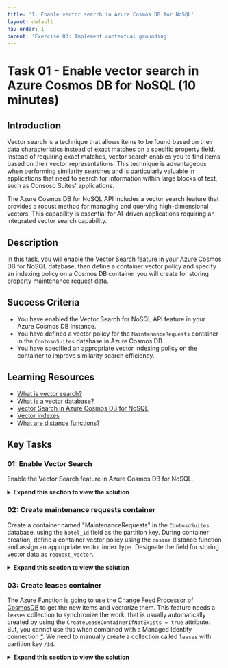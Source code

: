 ```yaml
---
title: '1. Enable vector search in Azure Cosmos DB for NoSQL'
layout: default
nav_order: 1
parent: 'Exercise 03: Implement contextual grounding'
---
```


# Task 01 - Enable vector search in Azure Cosmos DB for NoSQL (10 minutes)

## Introduction

Vector search is a technique that allows items to be found based on their data characteristics instead of exact matches on a specific property field. Instead of requiring exact matches, vector search enables you to find items based on their vector representations. This technique is advantageous when performing similarity searches and is particularly valuable in applications that need to search for information within large blocks of text, such as Consoso Suites' applications.

The Azure Cosmos DB for NoSQL API includes a vector search feature that provides a robust method for managing and querying high-dimensional vectors. This capability is essential for AI-driven applications requiring an integrated vector search capability.

## Description

In this task, you will enable the Vector Search feature in your Azure Cosmos DB for NoSQL database, then define a container vector policy and specify an indexing policy on a Cosmos DB container you will create for storing property maintenance request data.


## Success Criteria

- You have enabled the Vector Search for NoSQL API feature in your Azure Cosmos DB instance.
- You have defined a vector policy for the `MaintenanceRequests` container in the `ContosoSuites` database in Azure Cosmos DB.
- You have specified an appropriate vector indexing policy on the container to improve similarity search efficiency.

## Learning Resources

- [What is vector search?](https://learn.microsoft.com/azure/cosmos-db/gen-ai/vector-search-overview)
- [What is a vector database?](https://learn.microsoft.com/azure/cosmos-db/vector-database)
- [Vector Search in Azure Cosmos DB for NoSQL](https://learn.microsoft.com/azure/cosmos-db/nosql/vector-search)
- [Vector indexes](https://learn.microsoft.com/azure/cosmos-db/index-policy#vector-indexes)
- [What are distance functions?](https://learn.microsoft.com/azure/cosmos-db/gen-ai/distance-functions)

## Key Tasks

### 01: Enable Vector Search

Enable the Vector Search feature in Azure Cosmos DB for NoSQL.

<details markdown="block">
<summary><strong>Expand this section to view the solution</strong></summary>

Enabling the Vector Search for NoSQL API feature in Azure Cosmos DB can be done via the [Azure portal](https://portal.azure.com) or the Azure CLI. The steps for each technique are listed below. Note that enabling the feature may take several minutes to take effect.

The steps for enabling the feature in the Azure portal are as follows:

1. Navigate to your Azure Cosmos DB for NoSQL resource in the [Azure portal](https://portal.azure.com).
2. Expand the **Settings** item in the left-hand menu, select **Features**, and on the **Features** page, select **Vector Search for NoSQL API**.

    ![The Features page for the Azure Cosmos DB NoSQL database is displayed, with the Vector Search for NoSQL API feature highlighted in the features list.](../../media/Solution/0301-azure-cosmosdb-features-vector-search.png)

3. In the **Vector Search for NoSQL API** dialog, review the feature description and select **Enable**.

    ![The Enable button is highlighted on the Vector Search for NoSQL API enrollment dialog.](../../media/Solution/0301-azure-cosmosdb-features-vector-search-enable.png)

4. Wait for the notification that the feature was successfully enabled. You should see the **Status** of the **Vector Search for NoSQL API** change to **On**.

To enable Vector Search via the Azure CLI:

1. From the toolbar in the [Azure portal](https://portal.azure.com), open the Azure Cloud Shell.
2. Ensure the cloud shell is using the subscription you are using for this exercise by running `az account set -s <YOUR_SUBSCRIPTION_ID>`, replacing the `<YOUR_SUBSCRIPTION_ID>` token with the id of the subscription you are using for this exercise.
3. Execute the following command from the Azure Cloud Shell. Ensure you replace the `<resource-group-name>` and `<account-name>` tokens with the appropriate values from your deployed resource group.

    ```azurecli
    az cosmosdb update \
        --resource-group <resource-group-name> \
        --name <account-name> \
        --capabilities EnableNoSQLVectorSearch
    ```

4. Wait for the command to run successfully before leaving the Azure Cloud Shell.

</details>

### 02: Create maintenance requests container

Create a container named "MaintenanceRequests" in the `ContosoSuites` database, using the `hotel_id` field as the partition key. During container creation, define a container vector policy using the `cosine` distance function and assign an appropriate vector index type. Designate the field for storing vector data as `request_vector`.

<details markdown="block">
<summary><strong>Expand this section to view the solution</strong></summary>

Container vector policies and vector indexing policies must be defined at the time of container creation. In order to create a new container, perform the following steps:

1. In the [Azure portal](https://portal.azure.com), navigate to your Cosmos DB resource.
2. Select **Data Explorer** in the left-hand menu.
3. On the **Data Explorer** page, select **New Container**
4. In the **New Container** dialog:
   1. Select **Use existing** under **Database id** and select the **ContosoSuites** database from the dropdown list.
   2. Enter "MaintenanceRequests" into the **Container id** box.
   3. Enter "/hotel_id" into the **Partition key** box.
   4. Expand the **Container Vectory Policy** section of the dialog, select **Add vector embedding**, and then enter the following values into the specified fields:
      - Path: Enter **"/request_vector"**.
      - Data type: Select **float32**.
      - Distance function: Select **cosine**.
      - Dimensions: Enter **1536**. This is based on the number of dimensions generated by the `ada-text-embedding-002` model in Azure OpenAI.
      - Index type: Select **diskANN**. Given the number of dimensions being specified, 1536, the `flat` index type will not work, as it only supports a maximum of 505 dimensions for vectors. The `quantizedFlat` index could also be used here. `diskANN` is a more efficient index type, but given the amount of data we are working with in this lab, you likely will not notice any difference in performance.
   5. Select **OK** to create the container.

{: .note }
> If you receive an error message that "A Container Vector Policy has been provided, but the capability has not been enabled on your account," wait another 5-10 minutes before trying again.

  </details>

### 03: Create leases container

The Azure Function is going to use the [Change Feed Processor of CosmosDB](https://learn.microsoft.com/en-us/azure/cosmos-db/nosql/change-feed-functions) to get the new items and vectorize them. This feature needs a `leases` collection to synchronize the work, that is usually automatically created by using the `CreateLeaseContainerIfNotExists = true` attribute. But, you cannot use this when combined with a Managed Identity connection [*](https://learn.microsoft.com/en-us/azure/cosmos-db/nosql/troubleshoot-changefeed-functions#your-azure-function-fails-to-start-with-error-message-forbidden-403-substatus-5300-the-given-request-post--cant-be-authorized-by-microsoft-entra-token-in-data-plane). We need to manually create a collection called `leases` with partition key `/id`.

<details markdown="block">
<summary><strong>Expand this section to view the solution</strong></summary>

In order to create a new container named `leases`, perform the following steps:

1. In the [Azure portal](https://portal.azure.com), navigate to your Cosmos DB resource.
2. Select **Data Explorer** in the left-hand menu.
3. On the **Data Explorer** page, select **New Container**
4. In the **New Container** dialog:
   1. Select **Use existing** under **Database id** and select the **ContosoSuites** database from the dropdown list.
   2. Enter "leases" into the **Container id** box.
   3. Enter "/id" into the **Partition key** box. 
   5. Select **OK** to create the container.

</details>